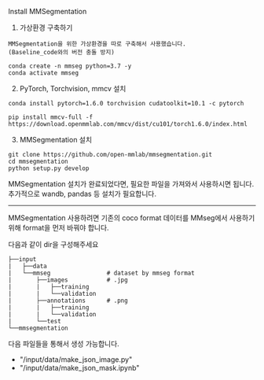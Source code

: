 Install MMSegmentation

1. 가상환경 구축하기

```
MMSegmentation을 위한 가상환경을 따로 구축해서 사용했습니다. 
(Baseline_code와의 버전 충돌 방지)

conda create -n mmseg python=3.7 -y
conda activate mmseg
```

2. PyTorch, Torchvision, mmcv 설치

```
conda install pytorch=1.6.0 torchvision cudatoolkit=10.1 -c pytorch

pip install mmcv-full -f https://download.openmmlab.com/mmcv/dist/cu101/torch1.6.0/index.html

```

3. MMSegmentation 설치

```
git clone https://github.com/open-mmlab/mmsegmentation.git
cd mmsegmentation
python setup.py develop
```

MMSegmentation 설치가 완료되었다면, 필요한 파일을 가져와서 사용하시면 됩니다.
추가적으로 wandb, pandas 등 설치가 필요합니다.

---

MMSegmentation 사용하려면 기존의 coco format 데이터를 MMseg에서 사용하기 위해 format을 먼저 바꿔야 합니다.

다음과 같이 dir을 구성해주세요
```
├──input
|   ├──data
|   └──mmseg                # dataset by mmseg format
|       ├──images           # .jpg
|       |   ├──training    
|       |   └──validation
|       ├──annotations      # .png
|       |   ├──training
|       |   └──validation
|       └──test
└──mmsegmentation
```

다음 파일들을 통해서 생성 가능합니다.
- "/input/data/make_json_image.py"
- "/input/data/make_json_mask.ipynb"